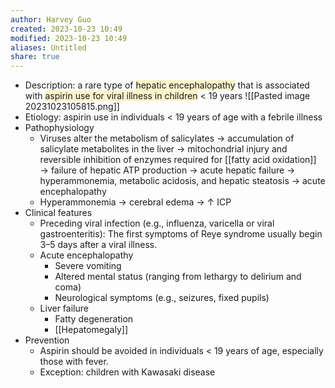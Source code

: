 ```yaml
---
author: Harvey Guo
created: 2023-10-23 10:49
modified: 2023-10-23 10:49
aliases: Untitled
share: true
---
```

- Description: a rare type of <span style="background:rgba(240, 200, 0, 0.2)">hepatic encephalopathy</span> that is associated with <span style="background:rgba(240, 200, 0, 0.2)">aspirin use for viral illness in children</span> < 19 years ![[Pasted image 20231023105815.png]]
- Etiology: aspirin use in individuals < 19 years of age with a febrile illness
- Pathophysiology
	- Viruses alter the metabolism of salicylates  → accumulation of salicylate metabolites in the liver → mitochondrial injury and reversible inhibition of enzymes required for [[fatty acid oxidation]] → failure of hepatic ATP production → acute hepatic failure → hyperammonemia, metabolic acidosis, and hepatic steatosis → acute encephalopathy
	- Hyperammonemia → cerebral edema → ↑ ICP
- Clinical features
	- Preceding viral infection (e.g., influenza, varicella or viral gastroenteritis): The first symptoms of Reye syndrome usually begin 3–5 days after a viral illness.
	- Acute encephalopathy
		- Severe vomiting 
		- Altered mental status (ranging from lethargy to delirium and coma)
		- Neurological symptoms (e.g., seizures, fixed pupils)
	- Liver failure
		- Fatty degeneration
		- [[Hepatomegaly]]
- Prevention
	- Aspirin should be avoided in individuals < 19 years of age, especially those with fever.
	- Exception: children with Kawasaki disease